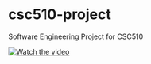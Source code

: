 # csc510-project
Software Engineering Project for CSC510

[![Watch the video](https://github.com/varsha5595/csc510-project/blob/master/etc/thumbnail.PNG)](https://drive.google.com/file/d/1MLpWBxZzI2OEFcNoehcF471nEQyArAE6/view?usp=sharing)
